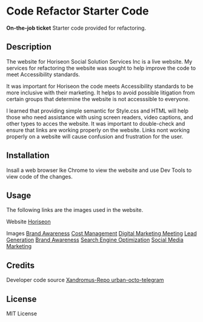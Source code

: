# Code Refactor Starter Code
**On-the-job ticket** Starter code provided for refactoring.

## Description

The website for Horiseon Social Solution Services Inc is a live website. My services for refactoring the website was sought to help improve the code to meet Accessibility standards. 

It was important for Horiseon the code meets Accessibility standards to be more inclusive with their marketing. It helps to avoid possible litigation from certain groups that determine the website is not accesssible to everyone.

I learned that providing simple semantic for Style.css and HTML will help those who need assistance with using screen readers, video captions, and other types to acces the website. It was important to double-check and ensure that links are working properly on the website. Links nont working properly on a website will cause confusion and frustration for the user.


## Installation

Insall a web browser lke Chrome to view the website and use Dev Tools to view code of the changes.

## Usage

The following links are the images used in the website.

Website
<a href="https://itsmarpon.github.io/horiseon-refactor/">Horiseon</a>

Images
<a href="./assets/images/brand-awareness.png">Brand Awareness</a>
<a href="./assets/images/cost-management.png">Cost Management</a>
<a href="./assets/images/digital-marketing-meeting.jpg">Digital Marketing Meeting</a>
<a href="./assets/images/lead-generation.png">Lead Generation</a>
<a href="./assets/images/online-reputation-management.jpg">Brand Awareness</a>
<a href="./assets/images/search-engine-optimization.jpg">Search Engine Optimization</a>
<a href="./assets/images/social-media-marketing.jpg">Social Media Marketing</a>

## Credits

Developer code source
<a href="https://github.com/coding-boot-camp/urban-octo-telegram"> Xandromus-Repo urban-octo-telegram</a>


## License
MIT License

